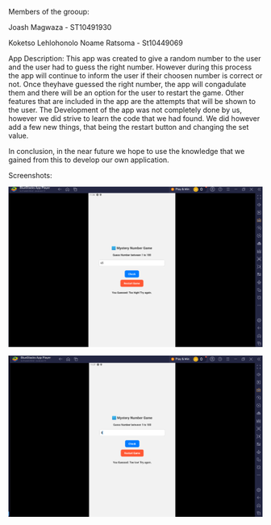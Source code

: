 Members of the grooup:

Joash Magwaza - ST10491930

Koketso Lehlohonolo Noame Ratsoma - St10449069

App Description:
This app was created to give a random number to the user and the user had to guess the right number. However during this process the app will continue to inform the user if their choosen number is correct or not. Once theyhave guessed the right number, the app will congadulate them and there will be an option for the user to restart the game. Other features that are included in the app are the attempts that will be shown to the user. The Development of the app was not completely done by us, however we did strive to learn the code that we had found. We did however add a few new things, that being the restart button and changing the set value.

In conclusion, in the near future we hope to use the knowledge that we gained from this to develop our own application.

Screenshots:

![image alt](https://github.com/ST10449069/ICE2-MysteryNumber/blob/9b1fed1ce8c0b17c9337a7432a19c21e5c1f1e62/Screenshot%202025-08-12%20113639.png)

![image alt](https://github.com/ST10449069/ICE2-MysteryNumber/blob/80669bd8f4857862582e37c5fea4aa1298ef56a9/Screenshot%202025-08-12%20113757.png)


